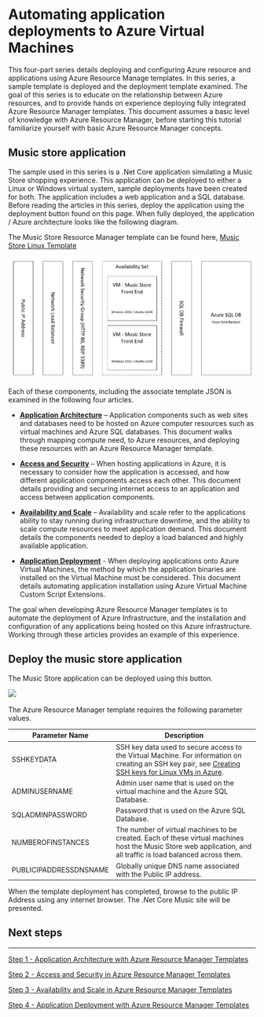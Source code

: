 ﻿<properties
   pageTitle="Azure Virtual Machine DotNet Core Tutorial 1 | Microsoft Azure"
   description="Azure Virtual Machine DotNet Core Tutorial"
   services="virtual-machines-linux"
   documentationCenter="virtual-machines"
   authors="neilpeterson"
   manager="timlt"
   editor="tysonn"
   tags="azure-service-management"/>

<tags
   ms.service="virtual-machines-linux"
   ms.devlang="na"
   ms.topic="article"
   ms.tgt_pltfrm="vm-linux"
   ms.workload="infrastructure"
   ms.date="09/21/2016"
   ms.author="nepeters"/>

# Automating application deployments to Azure Virtual Machines

This four-part series details deploying and configuring Azure resource and applications using Azure Resource Manage templates. In this series, a sample template is deployed and the deployment template examined. The goal of this series is to educate on the relationship between Azure resources, and to provide hands on experience deploying fully integrated Azure Resource Manager templates. This document assumes a basic level of knowledge with Azure Resource Manager, before starting this tutorial familiarize yourself with basic Azure Resource Manager concepts. 

## Music store application

The sample used in this series is a .Net Core application simulating a Music Store shopping experience. This application can be deployed to either a Linux or Windows virtual system, sample deployments have been created for both. The application includes a web application and a SQL database. Before reading the articles in this series, deploy the application using the deployment button found on this page. When fully deployed, the application / Azure architecture looks like the following diagram. 

The Music Store Resource Manager template can be found here, [Music Store Linux Template]( https://github.com/neilpeterson/nepeters-azure-templates/tree/master/dotnet-core-music-linux-vm-sql-db)

![Music Store Application](./media/virtual-machines-linux-dotnet-core/music-store.png)

Each of these components, including the associate template JSON is examined in the following four articles.

- [**Application Architecture**](./virtual-machines-linux-dotnet-core-2-architecture.md) – Application components such as web sites and databases need to be hosted on Azure computer resources such as virtual machines and Azure SQL databases. This document walks through mapping compute need, to Azure resources, and deploying these resources with an Azure Resource Manager template. 

- [**Access and Security**](./virtual-machines-linux-dotnet-core-3-access-security.md) – When hosting applications in Azure, it is necessary to consider how the application is accessed, and how different application components access each other. This document details providing and securing internet access to an application and access between application components.

- [**Availability and Scale**](./virtual-machines-linux-dotnet-core-4-availability-scale.md) – Availability and scale refer to the applications ability to stay running during infrastructure downtime, and the ability to scale compute resources to meet application demand. This document details the components needed to deploy a load balanced and highly available application.

- [**Application Deployment**](./virtual-machines-linux-dotnet-core-5-app-deployment.md) - When deploying applications onto Azure Virtual Machines, the method by which the application binaries are installed on the Virtual Machine must be considered. This document details automating application installation using Azure Virtual Machine Custom Script Extensions.

The goal when developing Azure Resource Manager templates is to automate the deployment of Azure Infrastructure, and the installation and configuration of any applications being hosted on this Azure infrastructure. Working through these articles provides an example of this experience.

## Deploy the music store application

The Music Store application can be deployed using this button.

<a href="https://portal.azure.com/#create/Microsoft.Template/uri/https%3A%2F%2Fraw.githubusercontent.com%2FMicrosoft%2Fdotnet-core-sample-templates%2Fmaster%2Fdotnet-core-music-linux%2Fazuredeploy.json" target="_blank">
    <img src="http://azuredeploy.net/deploybutton.png"/>
</a>

The Azure Resource Manager template requires the following parameter values.

|Parameter Name |Description   |
|---|---|
|SSHKEYDATA   | SSH key data used to secure access to the Virtual Machine. For information on creating an SSH key pair, see [Creating SSH keys for Linux VMs in Azure](virtual-machines-linux-mac-create-ssh-keys.md).  |
|ADMINUSERNAME   | Admin user name that is used on the virtual machine and the Azure SQL Database.  |
|SQLADMINPASSWORD | Password that is used on the Azure SQL Database.  |
|NUMBEROFINSTANCES | The number of virtual machines to be created. Each of these virtual machines host the Music Store web application, and all traffic is load balanced across them. |
|PUBLICIPADDRESSDNSNAME | Globally unique DNS name associated with the Public IP address. |

When the template deployment has completed, browse to the public IP Address using any internet browser. The .Net Core Music site will be presented.

## Next steps

<hr>

[Step 1 - Application Architecture with Azure Resource Manager Templates](./virtual-machines-linux-dotnet-core-2-architecture.md)

[Step 2 - Access and Security in Azure Resource Manager Templates](./virtual-machines-linux-dotnet-core-3-access-security.md)

[Step 3 - Availability and Scale in Azure Resource Manager Templates](./virtual-machines-linux-dotnet-core-4-availability-scale.md)

[Step 4 - Application Deployment with Azure Resource Manager Templates](./virtual-machines-linux-dotnet-core-5-app-deployment.md)


